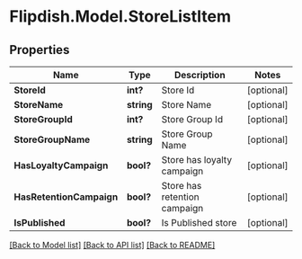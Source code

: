 # Flipdish.Model.StoreListItem
## Properties

Name | Type | Description | Notes
------------ | ------------- | ------------- | -------------
**StoreId** | **int?** | Store Id | [optional] 
**StoreName** | **string** | Store Name | [optional] 
**StoreGroupId** | **int?** | Store Group Id | [optional] 
**StoreGroupName** | **string** | Store Group Name | [optional] 
**HasLoyaltyCampaign** | **bool?** | Store has loyalty campaign | [optional] 
**HasRetentionCampaign** | **bool?** | Store has retention campaign | [optional] 
**IsPublished** | **bool?** | Is Published store | [optional] 

[[Back to Model list]](../README.md#documentation-for-models) [[Back to API list]](../README.md#documentation-for-api-endpoints) [[Back to README]](../README.md)

